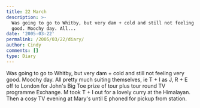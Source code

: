 ```yaml
---
title: 22 March
description: >-
  Was going to go to Whitby, but very dam + cold and still not feeling very
  good. Moochy day. All...
date: '2005-03-22'
permalink: /2005/03/22/diary/
author: Cindy
comments: []
type: Diary
---
```


Was going to go to Whitby, but very dam + cold and still not feeling very good. Moochy day. All pretty much suiting themselves, ie T + I as J, R + E off to London for John's Big Toe prize of tour plus tour round TV programme Exchange. M took T + I out for a lovely curry at the Himalayan. Then a cosy TV evening at Mary's until E phoned for pickup from station.
